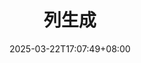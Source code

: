 ---
weight: 100
title: "列生成"
description: ""
icon: "article"
date: "2025-03-22T17:07:49+08:00"
lastmod: "2025-03-22T17:07:49+08:00"
draft: true
toc: true
---